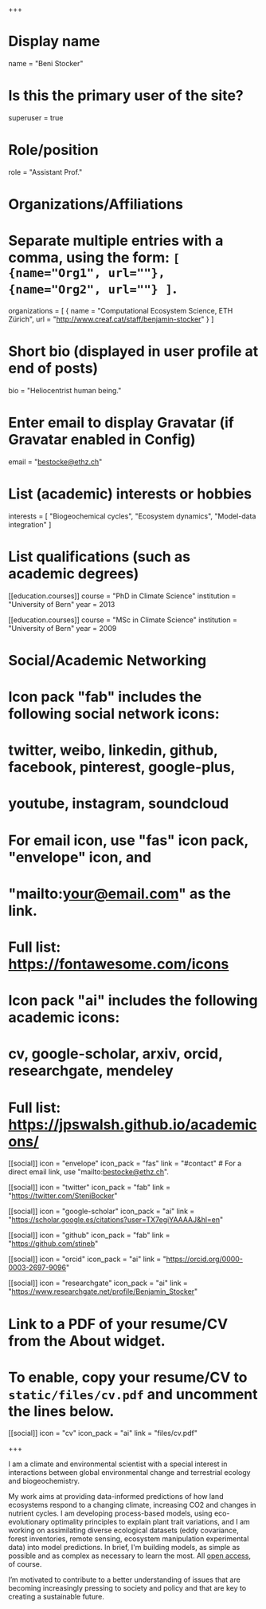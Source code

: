 +++
# Display name
name = "Beni Stocker"

# Is this the primary user of the site?
superuser = true

# Role/position
role = "Assistant Prof."

# Organizations/Affiliations
#   Separate multiple entries with a comma, using the form: `[ {name="Org1", url=""}, {name="Org2", url=""} ]`.
organizations = [ { name = "Computational Ecosystem Science, ETH Zürich", url = "http://www.creaf.cat/staff/benjamin-stocker" } ]

# Short bio (displayed in user profile at end of posts)
bio = "Heliocentrist human being."

# Enter email to display Gravatar (if Gravatar enabled in Config)
email = "bestocke@ethz.ch"

# List (academic) interests or hobbies
interests = [
  "Biogeochemical cycles",
  "Ecosystem dynamics",
  "Model-data integration"
]

# List qualifications (such as academic degrees)
[[education.courses]]
  course = "PhD in Climate Science"
  institution = "University of Bern"
  year = 2013

[[education.courses]]
  course = "MSc in Climate Science"
  institution = "University of Bern"
  year = 2009

# Social/Academic Networking
#
# Icon pack "fab" includes the following social network icons:
#
#   twitter, weibo, linkedin, github, facebook, pinterest, google-plus,
#   youtube, instagram, soundcloud
#
#   For email icon, use "fas" icon pack, "envelope" icon, and
#   "mailto:your@email.com" as the link.
#
#   Full list: https://fontawesome.com/icons
#
# Icon pack "ai" includes the following academic icons:
#
#   cv, google-scholar, arxiv, orcid, researchgate, mendeley
#
#   Full list: https://jpswalsh.github.io/academicons/

[[social]]
  icon = "envelope"
  icon_pack = "fas"
  link = "#contact"  # For a direct email link, use "mailto:bestocke@ethz.ch".

[[social]]
  icon = "twitter"
  icon_pack = "fab"
  link = "https://twitter.com/SteniBocker"

[[social]]
  icon = "google-scholar"
  icon_pack = "ai"
  link = "https://scholar.google.es/citations?user=TX7egiYAAAAJ&hl=en"

[[social]]
  icon = "github"
  icon_pack = "fab"
  link = "https://github.com/stineb"

[[social]]
  icon = "orcid"
  icon_pack = "ai"
  link = "https://orcid.org/0000-0003-2697-9096"

[[social]]
  icon = "researchgate"
  icon_pack = "ai"
  link = "https://www.researchgate.net/profile/Benjamin_Stocker"

# Link to a PDF of your resume/CV from the About widget.
# To enable, copy your resume/CV to `static/files/cv.pdf` and uncomment the lines below.
[[social]]
  icon = "cv"
  icon_pack = "ai"
  link = "files/cv.pdf"

+++

I am a climate and environmental scientist with a special interest in interactions between global environmental change and terrestrial ecology and biogeochemistry. 

My work aims at providing data-informed predictions of how land ecosystems respond to a changing climate, increasing CO2 and changes in nutrient cycles. I am developing process-based models, using eco-evolutionary optimality principles to explain plant trait variations, and I am working on assimilating diverse ecological datasets (eddy covariance, forest inventories, remote sensing, ecosystem manipulation experimental data) into model predictions. In brief, I'm building models, as simple as possible and as complex as necessary to learn the most. All [open access](https://github.com/stineb), of course.

I’m motivated to contribute to a better understanding of issues that are becoming increasingly pressing to society and policy and that are key to creating a sustainable future.  

